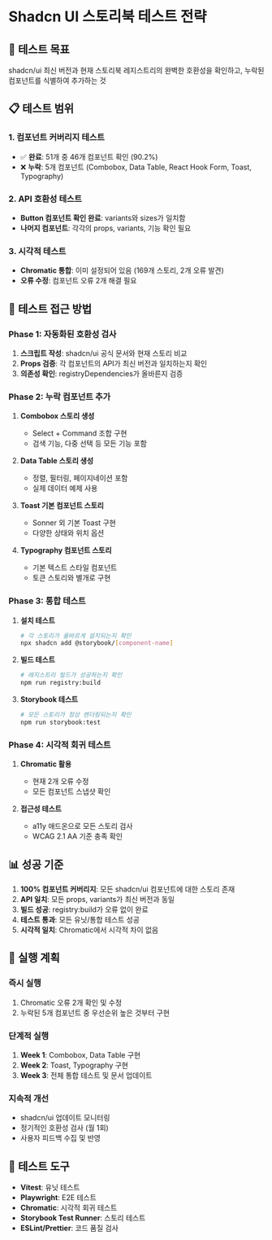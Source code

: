 # Shadcn UI 스토리북 테스트 전략

## 🎯 테스트 목표
shadcn/ui 최신 버전과 현재 스토리북 레지스트리의 완벽한 호환성을 확인하고, 누락된 컴포넌트를 식별하여 추가하는 것

## 📋 테스트 범위

### 1. 컴포넌트 커버리지 테스트
- ✅ **완료**: 51개 중 46개 컴포넌트 확인 (90.2%)
- ❌ **누락**: 5개 컴포넌트 (Combobox, Data Table, React Hook Form, Toast, Typography)

### 2. API 호환성 테스트
- **Button 컴포넌트 확인 완료**: variants와 sizes가 일치함
- **나머지 컴포넌트**: 각각의 props, variants, 기능 확인 필요

### 3. 시각적 테스트
- **Chromatic 통합**: 이미 설정되어 있음 (169개 스토리, 2개 오류 발견)
- **오류 수정**: 컴포넌트 오류 2개 해결 필요

## 🔧 테스트 접근 방법

### Phase 1: 자동화된 호환성 검사
1. **스크립트 작성**: shadcn/ui 공식 문서와 현재 스토리 비교
2. **Props 검증**: 각 컴포넌트의 API가 최신 버전과 일치하는지 확인
3. **의존성 확인**: registryDependencies가 올바른지 검증

### Phase 2: 누락 컴포넌트 추가
1. **Combobox 스토리 생성**
   - Select + Command 조합 구현
   - 검색 기능, 다중 선택 등 모든 기능 포함

2. **Data Table 스토리 생성**
   - 정렬, 필터링, 페이지네이션 포함
   - 실제 데이터 예제 사용

3. **Toast 기본 컴포넌트 스토리**
   - Sonner 외 기본 Toast 구현
   - 다양한 상태와 위치 옵션

4. **Typography 컴포넌트 스토리**
   - 기본 텍스트 스타일 컴포넌트
   - 토큰 스토리와 별개로 구현

### Phase 3: 통합 테스트
1. **설치 테스트**
   ```bash
   # 각 스토리가 올바르게 설치되는지 확인
   npx shadcn add @storybook/[component-name]
   ```

2. **빌드 테스트**
   ```bash
   # 레지스트리 빌드가 성공하는지 확인
   npm run registry:build
   ```

3. **Storybook 테스트**
   ```bash
   # 모든 스토리가 정상 렌더링되는지 확인
   npm run storybook:test
   ```

### Phase 4: 시각적 회귀 테스트
1. **Chromatic 활용**
   - 현재 2개 오류 수정
   - 모든 컴포넌트 스냅샷 확인

2. **접근성 테스트**
   - a11y 애드온으로 모든 스토리 검사
   - WCAG 2.1 AA 기준 충족 확인

## 📊 성공 기준

1. **100% 컴포넌트 커버리지**: 모든 shadcn/ui 컴포넌트에 대한 스토리 존재
2. **API 일치**: 모든 props, variants가 최신 버전과 동일
3. **빌드 성공**: registry:build가 오류 없이 완료
4. **테스트 통과**: 모든 유닛/통합 테스트 성공
5. **시각적 일치**: Chromatic에서 시각적 차이 없음

## 🚀 실행 계획

### 즉시 실행
1. Chromatic 오류 2개 확인 및 수정
2. 누락된 5개 컴포넌트 중 우선순위 높은 것부터 구현

### 단계적 실행
1. **Week 1**: Combobox, Data Table 구현
2. **Week 2**: Toast, Typography 구현
3. **Week 3**: 전체 통합 테스트 및 문서 업데이트

### 지속적 개선
- shadcn/ui 업데이트 모니터링
- 정기적인 호환성 검사 (월 1회)
- 사용자 피드백 수집 및 반영

## 📝 테스트 도구

- **Vitest**: 유닛 테스트
- **Playwright**: E2E 테스트
- **Chromatic**: 시각적 회귀 테스트
- **Storybook Test Runner**: 스토리 테스트
- **ESLint/Prettier**: 코드 품질 검사